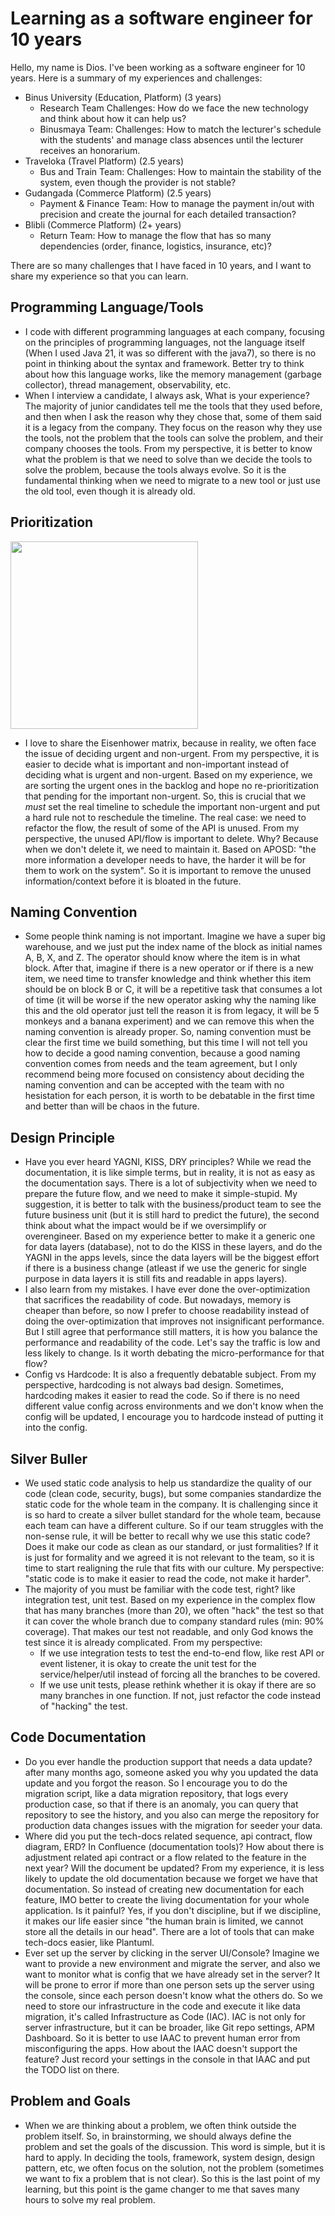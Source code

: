 # Learning as a software engineer for 10 years
Hello, my name is Dios. I've been working as a software engineer for 10 years. Here is a summary of my experiences and challenges: 
  * Binus University (Education, Platform) (3 years)
    * Research Team
      Challenges: How do we face the new technology and think about how it can help us?
    * Binusmaya Team:
      Challenges: How to match the lecturer's schedule with the students' and manage class absences until the lecturer receives an honorarium.
  * Traveloka (Travel Platform) (2.5 years)
    * Bus and Train Team:
      Challenges: How to maintain the stability of the system, even though the provider is not stable?
  * Gudangada (Commerce Platform) (2.5 years)
    * Payment & Finance Team: How to manage the payment in/out with precision and create the journal for each detailed transaction?
  * Blibli (Commerce Platform) (2+ years)
    * Return Team: How to manage the flow that has so many dependencies (order, finance, logistics, insurance, etc)?

There are so many challenges that I have faced in 10 years, and I want to share my experience so that you can learn.
## Programming Language/Tools
* I code with different programming languages at each company, focusing on the principles of programming languages, not the language itself (When I used Java 21, it was so different with the java7), so there is no point in thinking about the syntax and framework. Better try to think about how this language works, like the memory management (garbage collector), thread management, observability, etc.
* When I interview a candidate, I always ask, What is your experience? The majority of junior candidates tell me the tools that they used before, and then when I ask the reason why they chose that, some of them said it is a legacy from the company. They focus on the reason why they use the tools, not the problem that the tools can solve the problem, and their company chooses the tools. From my perspective, it is better to know what the problem is that we need to solve than we decide the tools to solve the problem, because the tools always evolve. So it is the fundamental thinking when we need to migrate to a new tool or just use the old tool, even though it is already old.
## Prioritization
<img src="https://github.com/user-attachments/assets/82b8e86a-32f6-45f7-a491-17b085c85578" width="300" height="300" />

* I love to share the Eisenhower matrix, because in reality, we often face the issue of deciding urgent and non-urgent. From my perspective, it is easier to decide what is important and non-important instead of deciding what is urgent and non-urgent. Based on my experience, we are sorting the urgent ones in the backlog and hope no re-prioritization that pending for the important non-urgent. So, this is crucial that we *must* set the real timeline to schedule the important non-urgent and put a hard rule not to reschedule the timeline. The real case: we need to refactor the flow, the result of some of the API is unused. From my perspective, the unused API/flow is important to delete. Why? Because when we don't delete it, we need to maintain it. Based on APOSD: "the more information a developer needs to have, the harder it will be for them to work on the system". So it is important to remove the unused information/context before it is bloated in the future.
## Naming Convention
* Some people think naming is not important. Imagine we have a super big warehouse, and we just put the index name of the block as initial names A, B, X, and Z. The operator should know where the item is in what block. After that, imagine if there is a new operator or if there is a new item, we need time to transfer knowledge and think whether this item should be on block B or C, it will be a repetitive task that consumes a lot of time (it will be worse if the new operator asking why the naming like this and the old operator just tell the reason it is from legacy, it will be 5 monkeys and a banana experiment) and we can remove this when the naming convention is already proper. So, naming convention must be clear the first time we build something, but this time I will not tell you how to decide a good naming convention, because a good naming convention comes from needs and the team agreement, but I only recommend being more focused on consistency about deciding the naming convention and can be accepted with the team with no hesistation for each person, it is worth to be debatable in the first time and better than will be chaos in the future.
## Design Principle
* Have you ever heard YAGNI, KISS, DRY principles? While we read the documentation, it is like simple terms, but in reality, it is not as easy as the documentation says. There is a lot of subjectivity when we need to prepare the future flow, and we need to make it simple-stupid. My suggestion, it is better to talk with the business/product team to see the future business unit (but it is still hard to predict the future), the second think about what the impact would be if we oversimplify or overengineer. Based on my experience better to make it a generic one for data layers (database), not to do the KISS in these layers, and do the YAGNI in the apps levels, since the data layers will be the biggest effort if there is a business change (atleast if we use the generic for single purpose in data layers it is still fits and readable in apps layers).
* I also learn from my mistakes. I have ever done the over-optimization that sacrifices the readability of code. But nowadays, memory is cheaper than before, so now I prefer to choose readability instead of doing the over-optimization that improves not insignificant performance. But I still agree that performance still matters, it is how you balance the performance and readability of the code. Let's say the traffic is low and less likely to change. Is it worth debating the micro-performance for that flow?
* Config vs Hardcode: It is also a frequently debatable subject. From my perspective, hardcoding is not always bad design. Sometimes, hardcoding makes it easier to read the code. So if there is no need different value config across environments and we don't know when the config will be updated, I encourage you to hardcode instead of putting it into the config.
## Silver Buller
* We used static code analysis to help us standardize the quality of our code (clean code, security, bugs), but some companies standardize the static code for the whole team in the company. It is challenging since it is so hard to create a silver bullet standard for the whole team, because each team can have a different culture. So if our team struggles with the non-sense rule, it will be better to recall why we use this static code? Does it make our code as clean as our standard, or just formalities? If it is just for formality and we agreed it is not relevant to the team, so it is time to start realigning the rule that fits with our culture. My perspective: "static code is to make it easier to read the code, not make it harder".
* The majority of you must be familiar with the code test, right? like integration test, unit test. Based on my experience in the complex flow that has many branches (more than 20), we often "hack" the test so that it can cover the whole branch due to company standard rules (min: 90% coverage). That makes our test not readable, and only God knows the test since it is already complicated. From my perspective:
  * If we use integration tests to test the end-to-end flow, like rest API or event listener, it is okay to create the unit test for the service/helper/util instead of forcing all the branches to be covered.
  * If we use unit tests, please rethink whether it is okay if there are so many branches in one function. If not, just refactor the code instead of "hacking" the test.
## Code Documentation
* Do you ever handle the production support that needs a data update? after many months ago, someone asked you why you updated the data update and you forgot the reason. So I encourage you to do the migration script, like a data migration repository, that logs every production case, so that if there is an anomaly, you can query that repository to see the history, and you also can merge the repository for production data changes issues with the migration for seeder your data.
* Where did you put the tech-docs related sequence, api contract, flow diagram, ERD? In Confluence (documentation tools)? How about there is adjustment related api contract or a flow related to the feature in the next year? Will the document be updated? From my experience, it is less likely to update the old documentation because we forget we have that documentation. So instead of creating new documentation for each feature, IMO better to create the living documentation for your whole application. Is it painful? Yes, if you don't discipline, but if we discipline, it makes our life easier since "the human brain is limited, we cannot store all the details in our head". There are a lot of tools that can make tech-docs easier, like Plantuml.
* Ever set up the server by clicking in the server UI/Console? Imagine we want to provide a new environment and migrate the server, and also we want to monitor what is config that we have already set in the server? It will be prone to error if more than one person sets up the server using the console, since each person doesn't know what the others do. So we need to store our infrastructure in the code and execute it like data migration, it's called Infrastructure as Code (IAC). IAC is not only for server infrastructure, but it can be broader, like Git repo settings, APM Dashboard. So it is better to use IAAC to prevent human error from misconfiguring the apps. How about the IAAC doesn't support the feature? Just record your settings in the console in that IAAC and put the TODO list on there.
## Problem and Goals
* When we are thinking about a problem, we often think outside the problem itself. So, in brainstorming, we should always define the problem and set the goals of the discussion. This word is simple, but it is hard to apply. In deciding the tools, framework, system design, design pattern, etc, we often focus on the solution, not the problem  (sometimes we want to fix a problem that is not clear). So this is the last point of my learning, but this point is the game changer to me that saves many hours to solve my real problem.
